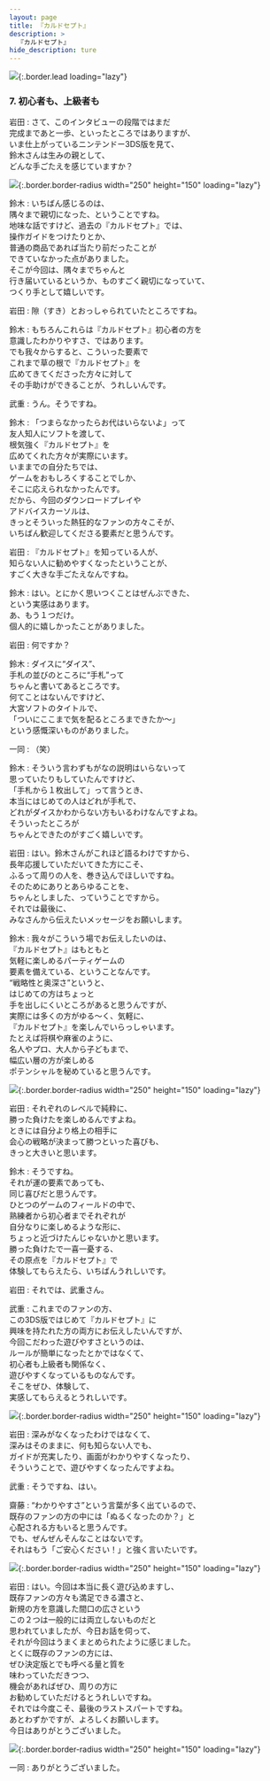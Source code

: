 ```yaml
---
layout: page
title: 『カルドセプト』
description: >
  『カルドセプト』
hide_description: ture
---
```


![](/others/interviews/jp/3ds/acbj/vol1/img/mainvisual7.jpg){:.border.lead loading="lazy"}

### 7. 初心者も、上級者も

岩田
: さて、このインタビューの段階ではまだ<br>完成まであと一歩、といったところではありますが、<br>いま仕上がっているニンテンドー3DS版を見て、<br>鈴木さんは生みの親として、<br>どんな手ごたえを感じていますか？

![](/others/interviews/jp/3ds/acbj/vol1/img/photo18.jpg){:.border.border-radius width="250" height="150"  loading="lazy"}

鈴木
: いちばん感じるのは、<br>隅々まで親切になった、ということですね。<br>地味な話ですけど、過去の『カルドセプト』では、<br>操作ガイドをつけたりとか、<br>普通の商品であれば当たり前だったことが<br>できていなかった点がありました。<br>そこが今回は、隅々までちゃんと<br>行き届いているというか、ものすごく親切になっていて、<br>つくり手として嬉しいです。

岩田
: 隙（すき）とおっしゃられていたところですね。

鈴木
: もちろんこれらは『カルドセプト』初心者の方を<br>意識したわかりやすさ、ではあります。<br>でも我々からすると、こういった要素で<br>これまで草の根で『カルドセプト』を<br>広めてきてくださった方々に対して<br>その手助けができることが、うれしいんです。

武重
: うん。そうですね。

鈴木
: 「つまらなかったらお代はいらないよ」って<br>友人知人にソフトを渡して、<br>根気強く『カルドセプト』を<br>広めてくれた方々が実際にいます。<br>いままでの自分たちでは、<br>ゲームをおもしろくすることでしか、<br>そこに応えられなかったんです。<br>だから、今回のダウンロードプレイや<br>アドバイスカーソルは、<br>きっとそういった熱狂的なファンの方々こそが、<br>いちばん歓迎してくださる要素だと思うんです。

岩田
: 『カルドセプト』を知っている人が、<br>知らない人に勧めやすくなったということが、<br>すごく大きな手ごたえなんですね。

鈴木
: はい。とにかく思いつくことはぜんぶできた、<br>という実感はあります。<br>あ、もう１つだけ。<br>個人的に嬉しかったことがありました。

岩田
: 何ですか？

鈴木
: ダイスに“ダイス”、<br>手札の並びのところに“手札”って<br>ちゃんと書いてあるところです。<br>何てことはないんですけど、<br>大宮ソフトのタイトルで、<br>「ついにここまで気を配るところまできたか～」<br>という感慨深いものがありました。

一同
: （笑）

鈴木
: そういう言わずもがなの説明はいらないって<br>思っていたりもしていたんですけど、<br>「手札から１枚出して」って言うとき、<br>本当にはじめての人はどれが手札で、<br>どれがダイスかわからない方もいるわけなんですよね。<br>そういったところが<br>ちゃんとできたのがすごく嬉しいです。

岩田
: はい。鈴木さんがこれほど語るわけですから、<br>長年応援していただいてきた方にこそ、<br>ふるって周りの人を、巻き込んでほしいですね。<br>そのためにありとあらゆることを、<br>ちゃんとしました、っていうことですから。<br>それでは最後に、<br>みなさんから伝えたいメッセージをお願いします。

鈴木
: 我々がこういう場でお伝えしたいのは、<br>『カルドセプト』はもともと<br>気軽に楽しめるパーティゲームの<br>要素を備えている、ということなんです。<br>“戦略性と奥深さ”というと、<br>はじめての方はちょっと<br>手を出しにくいところがあると思うんですが、<br>実際には多くの方がゆる～く、気軽に、<br>『カルドセプト』を楽しんでいらっしゃいます。<br>たとえば将棋や麻雀のように、<br>名人やプロ、大人から子どもまで、<br>幅広い層の方が楽しめる<br>ポテンシャルを秘めていると思うんです。

![](/others/interviews/jp/3ds/acbj/vol1/img/photo19.jpg){:.border.border-radius width="250" height="150"  loading="lazy"}

岩田
: それぞれのレベルで純粋に、<br>勝った負けたを楽しめるんですよね。<br>ときには自分より格上の相手に<br>会心の戦略が決まって勝つといった喜びも、<br>きっと大きいと思います。

鈴木
: そうですね。<br>それが運の要素であっても、<br>同じ喜びだと思うんです。<br>ひとつのゲームのフィールドの中で、<br>熟練者から初心者までそれぞれが<br>自分なりに楽しめるような形に、<br>ちょっと近づけたんじゃないかと思います。<br>勝った負けたで一喜一憂する、<br>その原点を『カルドセプト』で<br>体験してもらえたら、いちばんうれしいです。

岩田
: それでは、武重さん。

武重
: これまでのファンの方、<br>この3DS版ではじめて『カルドセプト』に<br>興味を持たれた方の両方にお伝えしたいんですが、<br>今回こだわった遊びやすさというのは、<br>ルールが簡単になったとかではなくて、<br>初心者も上級者も関係なく、<br>遊びやすくなっているものなんです。<br>そこをぜひ、体験して、<br>実感してもらえるとうれしいです。

![](/others/interviews/jp/3ds/acbj/vol1/img/photo20.jpg){:.border.border-radius width="250" height="150"  loading="lazy"}

岩田
: 深みがなくなったわけではなくて、<br>深みはそのままに、何も知らない人でも、<br>ガイドが充実したり、画面がわかりやすくなったり、<br>そういうことで、遊びやすくなったんですよね。

武重
: そうですね、はい。

齋藤
: “わかりやすさ”という言葉が多く出ているので、<br>既存のファンの方の中には「ぬるくなったのか？」と<br>心配される方もいると思うんです。<br>でも、ぜんぜんそんなことはないです。<br>それはもう「ご安心ください！」と強く言いたいです。

![](/others/interviews/jp/3ds/acbj/vol1/img/photo21.jpg){:.border.border-radius width="250" height="150"  loading="lazy"}

岩田
: はい。今回は本当に長く遊び込めますし、<br>既存ファンの方々も満足できる濃さと、<br>新規の方を意識した間口の広さという<br>この２つは一般的には両立しないものだと<br>思われていましたが、今日お話を伺って、<br>それが今回はうまくまとめられたように感じました。<br>とくに既存のファンの方には、<br>ぜひ決定版とでも呼べる量と質を<br>味わっていただきつつ、<br>機会があればぜひ、周りの方に<br>お勧めしていただけるとうれしいですね。<br>それでは今度こそ、最後のラストスパートですね。<br>あとわずかですが、よろしくお願いします。<br>今日はありがとうございました。

![](/others/interviews/jp/3ds/acbj/vol1/img/photo22.jpg){:.border.border-radius width="250" height="150"  loading="lazy"}

一同
: ありがとうございました。
